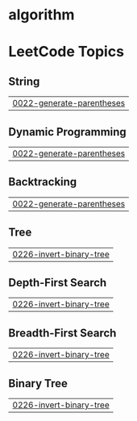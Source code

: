 # algorithm

<!---LeetCode Topics Start-->
# LeetCode Topics
## String
|  |
| ------- |
| [0022-generate-parentheses](https://github.com/kobums/algorithm/tree/master/0022-generate-parentheses) |
## Dynamic Programming
|  |
| ------- |
| [0022-generate-parentheses](https://github.com/kobums/algorithm/tree/master/0022-generate-parentheses) |
## Backtracking
|  |
| ------- |
| [0022-generate-parentheses](https://github.com/kobums/algorithm/tree/master/0022-generate-parentheses) |
## Tree
|  |
| ------- |
| [0226-invert-binary-tree](https://github.com/kobums/algorithm/tree/master/0226-invert-binary-tree) |
## Depth-First Search
|  |
| ------- |
| [0226-invert-binary-tree](https://github.com/kobums/algorithm/tree/master/0226-invert-binary-tree) |
## Breadth-First Search
|  |
| ------- |
| [0226-invert-binary-tree](https://github.com/kobums/algorithm/tree/master/0226-invert-binary-tree) |
## Binary Tree
|  |
| ------- |
| [0226-invert-binary-tree](https://github.com/kobums/algorithm/tree/master/0226-invert-binary-tree) |
<!---LeetCode Topics End-->